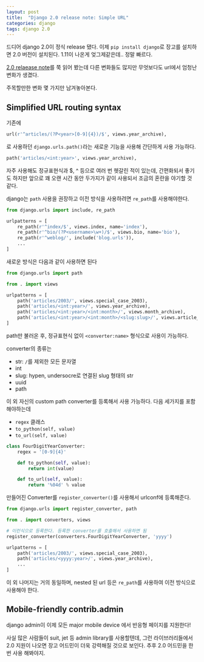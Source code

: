 ```yaml
---
layout: post
title:  "Django 2.0 release note: Simple URL"
categories: django
tags: django 2.0
---
```


드디어 django 2.0이 정식 release 됐다. 이제 `pip install django`로 장고를 설치하면 2.0 버전이 설치된다. 1.11이 나온게 엊그제같은데.. 정말 빠르다.

[2.0 relaease note](https://docs.djangoproject.com/en/2.0/releases/2.0/)를 쭉 읽어 봤는데 다른 변화들도 많지만 무엇보다도 url에서 엄청난 변화가 생겼다.

주목할만한 변화 몇 가지만 남겨놓아본다.


## Simplified URL routing syntax
기존에
```python
url(r'^articles/(?P<year>[0-9]{4})/$', views.year_archive),
```
로 사용하던 `django.urls.path()`라는 새로운 기능을 사용해 간단하게 사용 가능하다.

```python
path('articles/<int:year>', views.year_archive),
```
자주 사용해도 정규표현식과 $, ^ 등으로 여러 번 헷갈린 적이 있는데, 간편화되서 좋기도 하지만 앞으로 꽤 오랜 시간 동안 두가지가 같이 사용되서 조금의 혼란을 야기할 것 같다. 

django는 `path` 사용을 권장하고 이전 방식을 사용하려면 `re_path`를 사용해야한다.
```python
from django.urls import include, re_path

urlpatterns = [
    re_path(r'^index/$', views.index, name='index'),
    re_path(r'^bio/(?P<username>\w+)/$', views.bio, name='bio'),
    re_path(r'^weblog/', include('blog.urls')),
    ...
]
```

새로운 방식은 다음과 같이 사용하면 된다 
```python
from django.urls import path

from . import views

urlpatterns = [
    path('articles/2003/', views.special_case_2003),
    path('articles/<int:year>/', views.year_archive),
    path('articles/<int:year>/<int:month>/', views.month_archive),
    path('articles/<int:year>/<int:month>/<slug:slug>/', views.article_detail),
]
```
path만 불러온 후, 정규표현식 없이 `<converter:name>` 형식으로 사용이 가능하다.

converter의 종류는 
- str: `/`를 제외한 모든 문자열
- int
- slug: hypen, undersocre로 연결된 slug 형태의 str
- uuid
- path

이 외 자신의 custom path converter를 등록해서 사용 가능하다. 다음 세가지를 포함해야하는데
- `regex` 클래스
- `to_python(self, value)`
- `to_url(self, value)`

```python
class FourDigitYearConverter:
    regex = '[0-9]{4}'

    def to_python(self, value):
        return int(value)

    def to_url(self, value):
        return '%04d' % value
```
만들어진 Converter를 `register_converter()`를 사용해서 urlconf에 등록해준다.
```python
from django.urls import register_converter, path

from . import converters, views

# 이런식으로 등록한다. 등록한 converter를 호출해서 사용하면 됨
register_converter(converters.FourDigitYearConverter, 'yyyy')

urlpatterns = [
    path('articles/2003/', views.special_case_2003),
    path('articles/<yyyy:year>/', views.year_archive),
    ...
]
```

이 외 나머지는 거의 동일하며, nested 된 url 등은 `re_path`를 사용하여 이전 방식으로 사용해야 한다.

## Mobile-friendly contrib.admin
django admin이 이제 모든 major mobile device 에서 반응형 페이지를 지원한다! 

사실 많은 사람들이 suit, jet 등 admin library를 사용할텐데, 그런 라이브러리들에서 2.0 지원이 나오면 장고 어드민이 더욱 강력해질 것으로 보인다. 추후 2.0 어드민을 한 번 사용 해봐야지.
